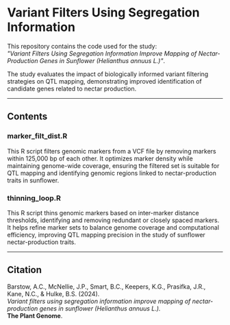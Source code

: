 # Variant Filters Using Segregation Information

This repository contains the code used for the study:  
*"Variant Filters Using Segregation Information Improve Mapping of Nectar-Production Genes in Sunflower (Helianthus annuus L.)"*.

The study evaluates the impact of biologically informed variant filtering strategies on QTL mapping, demonstrating improved identification of candidate genes related to nectar production.

---

## **Contents**

### **marker_filt_dist.R**  
This R script filters genomic markers from a VCF file by removing markers within 125,000 bp of each other. It optimizes marker density while maintaining genome-wide coverage, ensuring the filtered set is suitable for QTL mapping and identifying genomic regions linked to nectar-production traits in sunflower.

### **thinning_loop.R**  
This R script thins genomic markers based on inter-marker distance thresholds, identifying and removing redundant or closely spaced markers. It helps refine marker sets to balance genome coverage and computational efficiency, improving QTL mapping precision in the study of sunflower nectar-production traits.

---

## **Citation**

Barstow, A.C., McNellie, J.P., Smart, B.C., Keepers, K.G., Prasifka, J.R., Kane, N.C., & Hulke, B.S. (2024).  
*Variant filters using segregation information improve mapping of nectar-production genes in sunflower (Helianthus annuus L.).*  
**The Plant Genome**.
